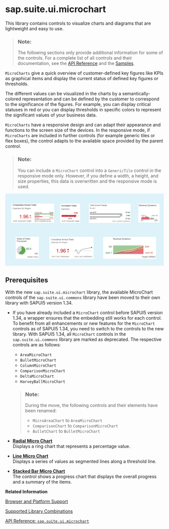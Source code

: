 <!-- loio9cbe3f06465e47b8a136956034a718ed -->

# sap.suite.ui.microchart

This library contains controls to visualize charts and diagrams that are lightweight and easy to use.

> ### Note:  
> The following sections only provide additional information for some of the controls. For a complete list of all controls and their documentation, see the [API Reference](https://ui5.sap.com/#/api) and the [Samples](https://ui5.sap.com/#/controls). 

`MicroCharts` give a quick overview of customer-defined key figures like KPIs as graphical items and display the current status of defined key figures or thresholds.

The different values can be visualized in the charts by a semantically-colored representation and can be defined by the customer to correspond to the significance of the figures. For example, you can display critical statuses in red or you can display thresholds in specific colors to represent the significant values of your business data.

`MicroCharts` have a responsive design and can adapt their appearance and functions to the screen size of the devices. In the responsive mode, if `MicroCharts` are included in further controls \(for example generic tiles or flex boxes\), the control adapts to the available space provided by the parent control.

> ### Note:  
> You can include a `MicroChart` control into a `GenericTile` control in the responsive mode only. However, if you define a width, a height, and size properties, this data is overwritten and the responsive mode is used.

 ![Different microcharts](images/MicroChart_Library_Image_fc12e08.png) 



## Prerequisites

With the new `sap.suite.ui.microchart` library, the available MicroChart controls of the `sap.suite.ui.commons` library have been moved to their own library with SAPUI5 version 1.34.

-   If you have already included a `MicroChart` control before SAPUI5 version 1.34, a wrapper ensures that the embedding still works for each control. To benefit from all enhancements or new features for the `MicroChart` controls as of SAPUI5 1.34, you need to switch to the controls to the new library. With SAPUI5 1.34, all `MicroChart` controls in the `sap.suite.ui.commons` library are marked as deprecated. The respective controls are as follows:

    -   `AreaMicroChart`
    -   `BulletMicroChart`
    -   `ColumnMicroChart`
    -   `ComparisonMicroChart` 
    -   `DeltaMicroChart`
    -   `HarveyBallMicroChart`

    > ### Note:  
    > During the move, the following controls and their elements have been renamed:
    > 
    > -   `MicroAreaChart` to `AreaMicroChart`
    > -   `ComparisonChart` to `ComparisonMicroChart`
    > -   `BulletChart` to `BulletMicroChart`


-   **[Radial Micro Chart](radial-micro-chart-aa93bdb.md "Displays a ring chart that represents a percentage value.")**  
Displays a ring chart that represents a percentage value.
-   **[Line Micro Chart](line-micro-chart-bb5813c.md "Displays a series of values as segmented lines along a threshold line.")**  
Displays a series of values as segmented lines along a threshold line.
-   **[Stacked Bar Micro Chart](stacked-bar-micro-chart-d4c48c8.md "The control shows a progress chart that displays the overall progress and a summary
		of the items.")**  
The control shows a progress chart that displays the overall progress and a summary of the items.

**Related Information**  


[Browser and Platform Support](../02_Read-Me-First/browser-and-platform-support-74b59ef.md "Browser and platform support for the SAPUI5 libraries on iOS, Android, macOS, and Windows platforms.")

[Supported Library Combinations](../02_Read-Me-First/supported-library-combinations-363cd16.md "SAPUI5 provides a set of JavaScript and CSS libraries, which can be combined in an application using the combinations that are supported.")

[API Reference: `sap.suite.ui.microchart`](https://ui5.sap.com/#/api/sap.suite.ui.microchart)

